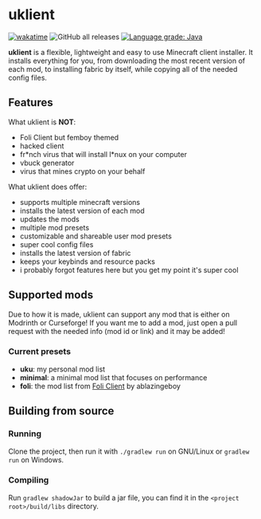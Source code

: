 # uklient

[![wakatime](https://wakatime.com/badge/github/uku3lig/uklient.svg)](https://wakatime.com/badge/github/uku3lig/uklient)
![GitHub all releases](https://img.shields.io/github/downloads/uku3lig/uklient/total)
[![Language grade: Java](https://img.shields.io/lgtm/grade/java/g/uku3lig/uklient.svg)](https://lgtm.com/projects/g/uku3lig/uklient/context:java)

**uklient** is a flexible, lightweight and easy to use Minecraft client installer.
It installs everything for you, from downloading the most recent version of each mod, to installing fabric by itself, 
while copying all of the needed config files.

## Features

What uklient is **NOT**:
 - Foli Client but femboy themed
 - hacked client
 - fr\*nch virus that will install l\*nux on your computer
 - vbuck generator
 - virus that mines crypto on your behalf

What uklient does offer:
 - supports multiple minecraft versions
 - installs the latest version of each mod
 - updates the mods
 - multiple mod presets
 - customizable and shareable user mod presets
 - super cool config files
 - installs the latest version of fabric
 - keeps your keybinds and resource packs
 - i probably forgot features here but you get my point it's super cool

## Supported mods
Due to how it is made, uklient can support any mod that is either on Modrinth or Curseforge!
If you want me to add a mod, just open a pull request with the needed info (mod id or link) and it may be added!

### Current presets
 - **uku**: my personal mod list
 - **minimal**: a minimal mod list that focuses on performance
 - **foli**: the mod list from [Foli Client](https://github.com/foliclient/FoliClientInstaller) by ablazingeboy

## Building from source

### Running
Clone the project, then run it with `./gradlew run` on GNU/Linux or `gradlew run` on Windows.

### Compiling
Run `gradlew shadowJar` to build a jar file, you can find it in the `<project root>/build/libs` directory.
